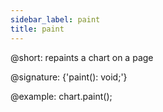 ```yaml
---
sidebar_label: paint
title: paint
---          
```


@short: repaints a chart on a page

@signature: {'paint(): void;'}

@example:
chart.paint();
